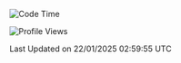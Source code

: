 <!--START_SECTION:waka-->
![Code Time](http://img.shields.io/badge/Code%20Time-2%2C224%20hrs-blue)

![Profile Views](http://img.shields.io/badge/Profile%20Views-1-blue)


 Last Updated on 22/01/2025 02:59:55 UTC
<!--END_SECTION:waka-->